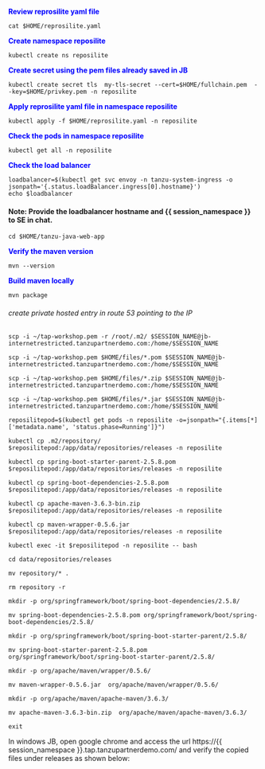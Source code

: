 <p style="color:blue"><strong> Review reprosilite yaml file </strong></p>

```execute
cat $HOME/reprosilite.yaml
```

<p style="color:blue"><strong> Create namespace reposilite </strong></p>

```execute
kubectl create ns reposilite
```

<p style="color:blue"><strong> Create secret using the pem files already saved in JB </strong></p>

```execute
kubectl create secret tls  my-tls-secret --cert=$HOME/fullchain.pem  --key=$HOME/privkey.pem -n reposilite
```

<p style="color:blue"><strong> Apply reprosilite yaml file in namespace reposilite </strong></p>

```execute
kubectl apply -f $HOME/reprosilite.yaml -n reposilite
```

<p style="color:blue"><strong> Check the pods in namespace reposilite </strong></p>

```execute
kubectl get all -n reposilite
```

<p style="color:blue"><strong> Check the load balancer </strong></p>

```execute
loadbalancer=$(kubectl get svc envoy -n tanzu-system-ingress -o jsonpath='{.status.loadBalancer.ingress[0].hostname}')
echo $loadbalancer
```

#### Note: Provide the loadbalancer hostname and {{ session_namespace }} to SE in chat. 

```execute-2
cd $HOME/tanzu-java-web-app
```

<p style="color:blue"><strong> Verify the maven version </strong></p>

```execute-2
mvn --version
```

<p style="color:blue"><strong> Build maven locally </strong></p>

```execute-2
mvn package
```

###### create private hosted entry in route 53 pointing to the IP

```execute-2
scp -i ~/tap-workshop.pem -r /root/.m2/ $SESSION_NAME@jb-internetrestricted.tanzupartnerdemo.com:/home/$SESSION_NAME
```

```execute-2
scp -i ~/tap-workshop.pem $HOME/files/*.pom $SESSION_NAME@jb-internetrestricted.tanzupartnerdemo.com:/home/$SESSION_NAME
```

```execute-2
scp -i ~/tap-workshop.pem $HOME/files/*.zip $SESSION_NAME@jb-internetrestricted.tanzupartnerdemo.com:/home/$SESSION_NAME
```

```execute-2
scp -i ~/tap-workshop.pem $HOME/files/*.jar $SESSION_NAME@jb-internetrestricted.tanzupartnerdemo.com:/home/$SESSION_NAME
```

```execute
reposilitepod=$(kubectl get pods -n reposilite -o=jsonpath="{.items[*]['metadata.name', 'status.phase=Running']}")
```

```execute
kubectl cp .m2/repository/ $reposilitepod:/app/data/repositories/releases -n reposilite
```

```execute
kubectl cp spring-boot-starter-parent-2.5.8.pom $reposilitepod:/app/data/repositories/releases -n reposilite
```

```execute
kubectl cp spring-boot-dependencies-2.5.8.pom $reposilitepod:/app/data/repositories/releases -n reposilite
```

```execute
kubectl cp apache-maven-3.6.3-bin.zip $reposilitepod:/app/data/repositories/releases -n reposilite
```

```execute
kubectl cp maven-wrapper-0.5.6.jar $reposilitepod:/app/data/repositories/releases -n reposilite
```

```execute
kubectl exec -it $reposilitepod -n reposilite -- bash
```

```execute
cd data/repositories/releases
```

```execute
mv repository/* .
```

```execute
rm repository -r
```

```execute
mkdir -p org/springframework/boot/spring-boot-dependencies/2.5.8/
```

```execute
mv spring-boot-dependencies-2.5.8.pom org/springframework/boot/spring-boot-dependencies/2.5.8/
```

```execute
mkdir -p org/springframework/boot/spring-boot-starter-parent/2.5.8/
```

```execute
mv spring-boot-starter-parent-2.5.8.pom org/springframework/boot/spring-boot-starter-parent/2.5.8/
```

```execute
mkdir -p org/apache/maven/wrapper/0.5.6/
```

```execute
mv maven-wrapper-0.5.6.jar  org/apache/maven/wrapper/0.5.6/
```

```execute
mkdir -p org/apache/maven/apache-maven/3.6.3/
```

```execute
mv apache-maven-3.6.3-bin.zip  org/apache/maven/apache-maven/3.6.3/
```

```execute
exit
```

In windows JB, open google chrome and access the url https://{{ session_namespace }}.tap.tanzupartnerdemo.com/ and verify the copied files under releases as shown below: 
